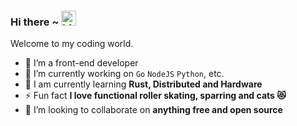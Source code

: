 ### Hi there ~ <img src="https://user-images.githubusercontent.com/1303154/88677602-1635ba80-d120-11ea-84d8-d263ba5fc3c0.gif" width="24px" alt="hi">

Welcome to my coding world.

- 🌱 I’m a front-end developer
- 🔭 I’m currently working on `Go` `NodeJS` `Python`, etc.
- 🧠 I am currently learning **Rust, Distributed and Hardware**
- ⚡ Fun fact **I love functional roller skating, sparring and cats 😻**
- 👯 I’m looking to collaborate on **anything free and open source**

<!-- <details>
<summary>⚡️ More about my coding life</summary>
<br />

[comment]: <> (<img width="350px" height="165px" alt="GitHub Stats" src="https://github-readme-stats.vercel.app/api?username=NICEXAI&count_private=true&show_icons=true" />)
[comment]: <> (<img width="350px" height="165px" alt="GitHub Stats" src="https://github-readme-stats.vercel.app/api?username=NICEXAI&count_private=true&show_icons=true" />)

![Top Langs](https://github-readme-stats.vercel.app/api/top-langs/?username=NICEXAI&layout=compact&hide=css,html)
![Afeyer's github stats](https://github-readme-stats.vercel.app/api?username=NICEXAI&count_private=true&show_icons=true)

</details> -->
